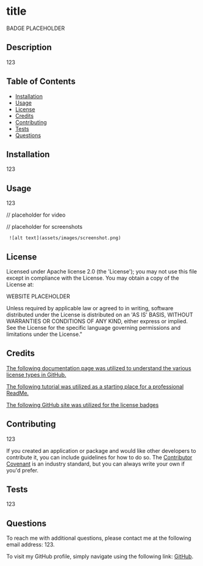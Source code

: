 # title

 BADGE PLACEHOLDER

 
 ## Description
 
 123
 
 ## Table of Contents
 
 - [Installation](#installation)
 - [Usage](#usage)
 - [License](#license)
 - [Credits](#credits)
 - [Contributing](#contributing)
 - [Tests](#tests)
 - [Questions](#questions)
 
 ## Installation
 
 123
 
 ## Usage
 
 123
 
 // placeholder for video
 
 // placeholder for screenshots
 
     ![alt text](assets/images/screenshot.png)
 
 ## License
 

 
 Licensed under Apache license 2.0 (the 'License'); you may not use this file except in compliance with the License. You may obtain a copy of the License at: 
 
   WEBSITE PLACEHOLDER
 
 Unless required by applicable law or agreed to in writing, software distributed under the License is distributed on an 'AS IS' BASIS, WITHOUT WARRANTIES OR CONDITIONS OF ANY KIND, either express or implied. See the License for the specific language governing permissions and limitations under the License."
 
 
 ## Credits
 
 [The following documentation page was utilized to understand the various license types in GitHub.](https://docs.github.com/en/repositories/managing-your-repositorys-settings-and-features/customizing-your-repository/licensing-a-repository)
 
 [The following tutorial was utilized as a starting place for a professional ReadMe.](https://coding-boot-camp.github.io/full-stack/github/professional-readme-guide)

 [The following GitHub site was utilized for the license badges](https://gist.github.com/lukas-h/2a5d00690736b4c3a7ba)
 
 
 ## Contributing
 
 123
 
 If you created an application or package and would like other developers to contribute it, you can include guidelines for how to do so. The [Contributor Covenant](https://www.contributor-covenant.org/) is an industry standard, but you can always write your own if you'd prefer.
 
 
 ## Tests
 
 123
 
 
 ## Questions

 To reach me with additional questions, please contact me at the following email address: 123.

 To visit my GitHub profile, simply navigate using the following link: [GitHub](https://github.com/123).